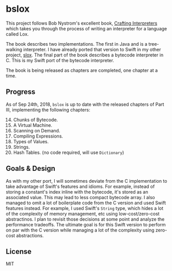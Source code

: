 # bslox

This project follows Bob Nystrom's excellent book, [Crafting Interpreters](http://www.craftinginterpreters.com) which takes you through the process of writing an interpreter for a language called Lox.

The book describes two implementations. The first in Java and is a tree-walking interpreter. I have already ported that version to Swift in my other project, [slox](https://github.com/hashemi/slox). The final part of the book describes a bytecode interpreter in C. This is my Swift port of the bytecode interpreter.

The book is being released as chapters are completed, one chapter at a time.

## Progress
As of Sep 24th, 2018, `bslox` is up to date with the released chapters of Part III, implementing the following chapters:

14. Chunks of Bytecode.
15. A Virtual Machine.
16. Scanning on Demand.
17. Compiling Expressions.
18. Types of Values.
19. Strings.
20. Hash Tables. (no code required, will use `Dictionary`)

## Goals & Design
As with my other port, I will sometimes deviate from the C implementation to take advantage of Swift's features and idioms. For example, instead of storing a constant's index inline with the bytecode, it's stored as an associated value. This may lead to less compact bytecode array. I also managed to omit a lot of boilerplate code from the C version and used Swift features instead. For example, I used Swift's `String` type, which hides a lot of the complexity of memory management, etc using low-cost/zero-cost abstractinos. I plan to revisit those decisions at some point and analyze the performance tradeoffs. The ultimate goal is for this Swift version to perform on par with the C version while managing a lot of the complexity using zero-cost abstractions.

## License
MIT
